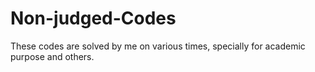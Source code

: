 # Non-judged-Codes
These codes are solved by me on various times, specially for academic purpose and others.
